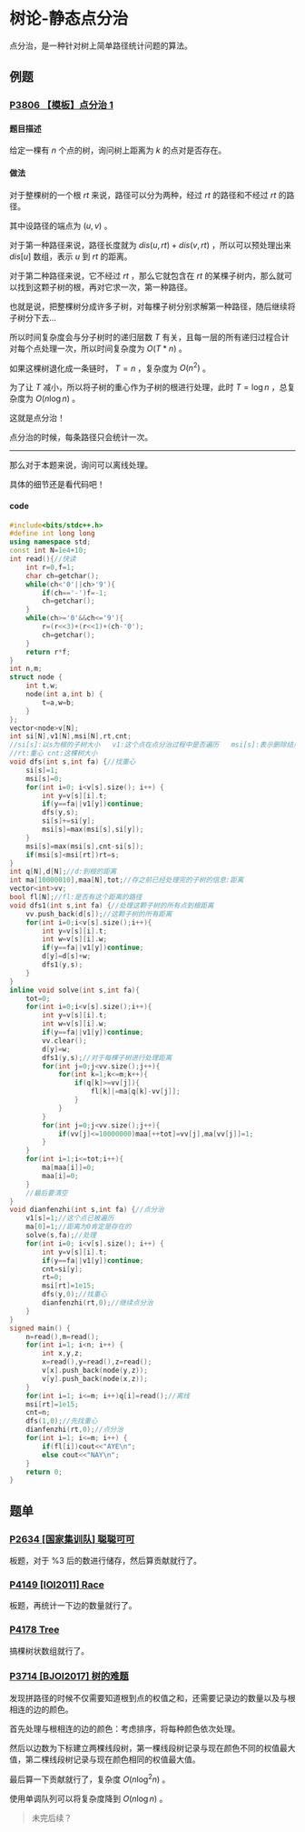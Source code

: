 # 树论-静态点分治

点分治，是一种针对树上简单路径统计问题的算法。

## 例题

### [P3806 【模板】点分治 1 ](https://www.luogu.com.cn/problem/P3806)

#### 题目描述

给定一棵有 $n$ 个点的树，询问树上距离为 $k$  的点对是否存在。

#### 做法

对于整棵树的一个根 $rt$ 来说，路径可以分为两种，经过 $rt$ 的路径和不经过 $rt$ 的路径。

其中设路径的端点为 $(u,v)$ 。

对于第一种路径来说，路径长度就为 $dis(u,rt)+dis(v,rt)$ ，所以可以预处理出来 $dis[u]$ 数组，表示 $u$ 到 $rt$ 的距离。

对于第二种路径来说，它不经过 $rt$ ，那么它就包含在 $rt$ 的某棵子树内，那么就可以找到这颗子树的根，再对它求一次，第一种路径。

也就是说，把整棵树分成许多子树，对每棵子树分别求解第一种路径，随后继续将子树分下去…

所以时间复杂度会与分子树时的递归层数 $T$ 有关，且每一层的所有递归过程合计对每个点处理一次，所以时间复杂度为 $O(T * n)$ 。

如果这棵树退化成一条链时， $T=n$ ，复杂度为 $O(n^2)$ 。

为了让 $T$ 减小，所以将子树的重心作为子树的根进行处理，此时 $T=\log n$ ，总复杂度为 $O(n\log n)$ 。

这就是点分治！

点分治的时候，每条路径只会统计一次。

------

那么对于本题来说，询问可以离线处理。

具体的细节还是看代码吧！

#### code

```cpp
#include<bits/stdc++.h>
#define int long long
using namespace std;
const int N=1e4+10;
int read(){//快读
	int r=0,f=1;
	char ch=getchar();
	while(ch<'0'||ch>'9'){
		if(ch=='-')f=-1;
		ch=getchar();
	}
	while(ch>='0'&&ch<='9'){
		r=(r<<3)+(r<<1)+(ch-'0');
		ch=getchar();
	}
	return r*f;
}
int n,m;
struct node {
	int t,w;
	node(int a,int b) {
		t=a,w=b;
	}
};
vector<node>v[N];
int si[N],v1[N],msi[N],rt,cnt;
//si[s]:以s为根的子树大小	v1:这个点在点分治过程中是否遍历	msi[s]:表示删除结点s后产生的子树中，最大的那棵的大小
//rt:重心	cnt:这棵树大小
void dfs(int s,int fa) {//找重心
	si[s]=1;
	msi[s]=0;
	for(int i=0; i<v[s].size(); i++) {
		int y=v[s][i].t;
		if(y==fa||v1[y])continue;
		dfs(y,s);
		si[s]+=si[y];
		msi[s]=max(msi[s],si[y]);
	}
	msi[s]=max(msi[s],cnt-si[s]);
	if(msi[s]<msi[rt])rt=s;
}
int q[N],d[N];//d:到根的距离
int ma[10000010],maa[N],tot;//存之前已经处理完的子树的信息:距离
vector<int>vv;
bool fl[N];//fl:是否有这个距离的路径
void dfs1(int s,int fa) {//处理这颗子树的所有点到根距离
	vv.push_back(d[s]);//这颗子树的所有距离
	for(int i=0;i<v[s].size();i++){
		int y=v[s][i].t;
		int w=v[s][i].w;
		if(y==fa||v1[y])continue;
		d[y]=d[s]+w;
		dfs1(y,s);
	}
}
inline void solve(int s,int fa){
	tot=0;
	for(int i=0;i<v[s].size();i++){
		int y=v[s][i].t;
		int w=v[s][i].w;
		if(y==fa||v1[y])continue;
		vv.clear();
		d[y]=w;
		dfs1(y,s);//对于每棵子树进行处理距离
		for(int j=0;j<vv.size();j++){
			for(int k=1;k<=m;k++){
				if(q[k]>=vv[j]){
					fl[k]|=ma[q[k]-vv[j]];
				}
			}
		}
		for(int j=0;j<vv.size();j++){
			if(vv[j]<=10000000)maa[++tot]=vv[j],ma[vv[j]]=1;
		}
	}
	for(int i=1;i<=tot;i++){
		ma[maa[i]]=0;
		maa[i]=0;
	}
    //最后要清空
}
void dianfenzhi(int s,int fa) {//点分治
	v1[s]=1;//这个点已被遍历
	ma[0]=1;//距离为0肯定是存在的
	solve(s,fa);//处理
	for(int i=0; i<v[s].size(); i++) {
		int y=v[s][i].t;
		if(y==fa||v1[y])continue;
		cnt=si[y];
		rt=0;
		msi[rt]=1e15;
		dfs(y,0);//找重心
		dianfenzhi(rt,0);//继续点分治
	}
}
signed main() {
	n=read(),m=read();
	for(int i=1; i<n; i++) {
		int x,y,z;
		x=read(),y=read(),z=read();
		v[x].push_back(node(y,z));
		v[y].push_back(node(x,z));
	}
	for(int i=1; i<=m; i++)q[i]=read();//离线
	msi[rt]=1e15;
	cnt=n;
	dfs(1,0);//先找重心
	dianfenzhi(rt,0);//点分治
	for(int i=1; i<=m; i++) {
		if(fl[i])cout<<"AYE\n";
		else cout<<"NAY\n";
	}
	return 0;
}
```

## 题单

### [P2634 [国家集训队] 聪聪可可 ](https://www.luogu.com.cn/problem/P2634)

板题，对于 $\%3$ 后的数进行储存，然后算贡献就行了。 

### [P4149 [IOI2011] Race ](https://www.luogu.com.cn/problem/P4149)

板题，再统计一下边的数量就行了。

### [P4178 Tree ](https://www.luogu.com.cn/problem/P4178)

搞棵树状数组就行了。

### [P3714 [BJOI2017] 树的难题 ](https://www.luogu.com.cn/problem/P3714)

发现拼路径的时候不仅需要知道根到点的权值之和，还需要记录边的数量以及与根相连的边的颜色。

首先处理与根相连的边的颜色：考虑排序，将每种颜色依次处理。

然后以边数为下标建立两棵线段树，第一棵线段树记录与现在颜色不同的权值最大值，第二棵线段树记录与现在颜色相同的权值最大值。

最后算一下贡献就行了，复杂度 $O(n \log^2 n)$ 。

使用单调队列可以将复杂度降到 $O(n \log n)$ 。

> 未完后续？
